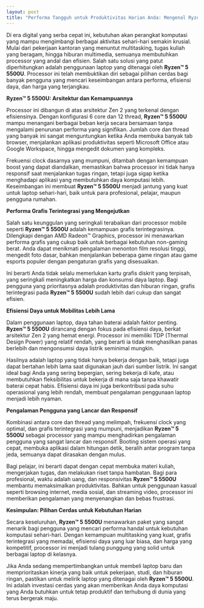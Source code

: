 ```yaml
---
layout: post
title: "Performa Tangguh untuk Produktivitas Harian Anda: Mengenal Ryzen™ 5 5500U"
---
```


Di era digital yang serba cepat ini, kebutuhan akan perangkat komputasi yang mampu mengimbangi berbagai aktivitas sehari-hari semakin krusial. Mulai dari pekerjaan kantoran yang menuntut multitasking, tugas kuliah yang beragam, hingga hiburan multimedia, semuanya membutuhkan processor yang andal dan efisien. Salah satu solusi yang patut diperhitungkan adalah penggunaan laptop yang ditenagai oleh **Ryzen™ 5 5500U**. Processor ini telah membuktikan diri sebagai pilihan cerdas bagi banyak pengguna yang mencari keseimbangan antara performa, efisiensi daya, dan harga yang terjangkau.

**Ryzen™ 5 5500U: Arsitektur dan Kemampuannya**

Processor ini dibangun di atas arsitektur Zen 2 yang terkenal dengan efisiensinya. Dengan konfigurasi 6 core dan 12 thread, **Ryzen™ 5 5500U** mampu menangani berbagai beban kerja secara bersamaan tanpa mengalami penurunan performa yang signifikan. Jumlah core dan thread yang banyak ini sangat menguntungkan ketika Anda membuka banyak tab browser, menjalankan aplikasi produktivitas seperti Microsoft Office atau Google Workspace, hingga mengedit dokumen yang kompleks.

Frekuensi clock dasarnya yang mumpuni, ditambah dengan kemampuan boost yang dapat diandalkan, memastikan bahwa processor ini tidak hanya responsif saat menjalankan tugas ringan, tetapi juga sigap ketika menghadapi aplikasi yang membutuhkan daya komputasi lebih. Keseimbangan ini membuat **Ryzen™ 5 5500U** menjadi jantung yang kuat untuk laptop sehari-hari, baik untuk para profesional, pelajar, maupun pengguna rumahan.

**Performa Grafis Terintegrasi yang Mengejutkan**

Salah satu keunggulan yang seringkali terabaikan dari processor mobile seperti **Ryzen™ 5 5500U** adalah kemampuan grafis terintegrasinya. Dilengkapi dengan AMD Radeon™ Graphics, processor ini menawarkan performa grafis yang cukup baik untuk berbagai kebutuhan non-gaming berat. Anda dapat menikmati pengalaman menonton film resolusi tinggi, mengedit foto dasar, bahkan menjalankan beberapa game ringan atau game esports populer dengan pengaturan grafis yang disesuaikan.

Ini berarti Anda tidak selalu memerlukan kartu grafis diskrit yang terpisah, yang seringkali meningkatkan harga dan konsumsi daya laptop. Bagi pengguna yang prioritasnya adalah produktivitas dan hiburan ringan, grafis terintegrasi pada **Ryzen™ 5 5500U** sudah lebih dari cukup dan sangat efisien.

**Efisiensi Daya untuk Mobilitas Lebih Lama**

Dalam penggunaan laptop, daya tahan baterai adalah faktor penting. **Ryzen™ 5 5500U** dirancang dengan fokus pada efisiensi daya, berkat arsitektur Zen 2 yang hemat energi. Processor ini memiliki TDP (Thermal Design Power) yang relatif rendah, yang berarti ia tidak menghasilkan panas berlebih dan mengonsumsi daya listrik seminimal mungkin.

Hasilnya adalah laptop yang tidak hanya bekerja dengan baik, tetapi juga dapat bertahan lebih lama saat digunakan jauh dari sumber listrik. Ini sangat ideal bagi Anda yang sering bepergian, sering bekerja di kafe, atau membutuhkan fleksibilitas untuk bekerja di mana saja tanpa khawatir baterai cepat habis. Efisiensi daya ini juga berkontribusi pada suhu operasional yang lebih rendah, membuat pengalaman penggunaan laptop menjadi lebih nyaman.

**Pengalaman Pengguna yang Lancar dan Responsif**

Kombinasi antara core dan thread yang melimpah, frekuensi clock yang optimal, dan grafis terintegrasi yang mumpuni, menjadikan **Ryzen™ 5 5500U** sebagai processor yang mampu menghadirkan pengalaman pengguna yang sangat lancar dan responsif. Booting sistem operasi yang cepat, membuka aplikasi dalam hitungan detik, beralih antar program tanpa jeda, semuanya dapat dirasakan dengan mulus.

Bagi pelajar, ini berarti dapat dengan cepat membuka materi kuliah, mengerjakan tugas, dan melakukan riset tanpa hambatan. Bagi para profesional, waktu adalah uang, dan responsivitas **Ryzen™ 5 5500U** membantu memaksimalkan produktivitas. Bahkan untuk penggunaan kasual seperti browsing internet, media sosial, dan streaming video, processor ini memberikan pengalaman yang menyenangkan dan bebas frustrasi.

**Kesimpulan: Pilihan Cerdas untuk Kebutuhan Harian**

Secara keseluruhan, **Ryzen™ 5 5500U** menawarkan paket yang sangat menarik bagi pengguna yang mencari performa handal untuk kebutuhan komputasi sehari-hari. Dengan kemampuan multitasking yang kuat, grafis terintegrasi yang memadai, efisiensi daya yang luar biasa, dan harga yang kompetitif, processor ini menjadi tulang punggung yang solid untuk berbagai laptop di kelasnya.

Jika Anda sedang mempertimbangkan untuk membeli laptop baru dan memprioritaskan kinerja yang baik untuk pekerjaan, studi, dan hiburan ringan, pastikan untuk melirik laptop yang ditenagai oleh **Ryzen™ 5 5500U**. Ini adalah investasi cerdas yang akan memberikan Anda daya komputasi yang Anda butuhkan untuk tetap produktif dan terhubung di dunia yang terus bergerak maju.
